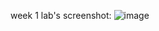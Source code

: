 week 1 lab's screenshot:
![image](https://user-images.githubusercontent.com/103166380/162349356-c746b6f0-196e-491e-bb98-495edcd8d01e.png)
